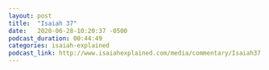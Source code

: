 ```yaml
---
layout: post
title:  "Isaiah 37"
date:   2020-06-28-10:20:37 -0500
podcast_duration: 00:44:49
categories: isaiah-explained
podcast_link: http://www.isaiahexplained.com/media/commentary/Isaiah37.mp3
---
```

